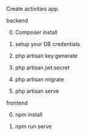 Create activities app. 

backend

0. Composer install

1. setup your DB credentials

2. php artisan key:generate

3. php artisan jwt:secret

4. php artisan migrate

5. php artisan serve


frontend

0. npm install

1. npm run serve